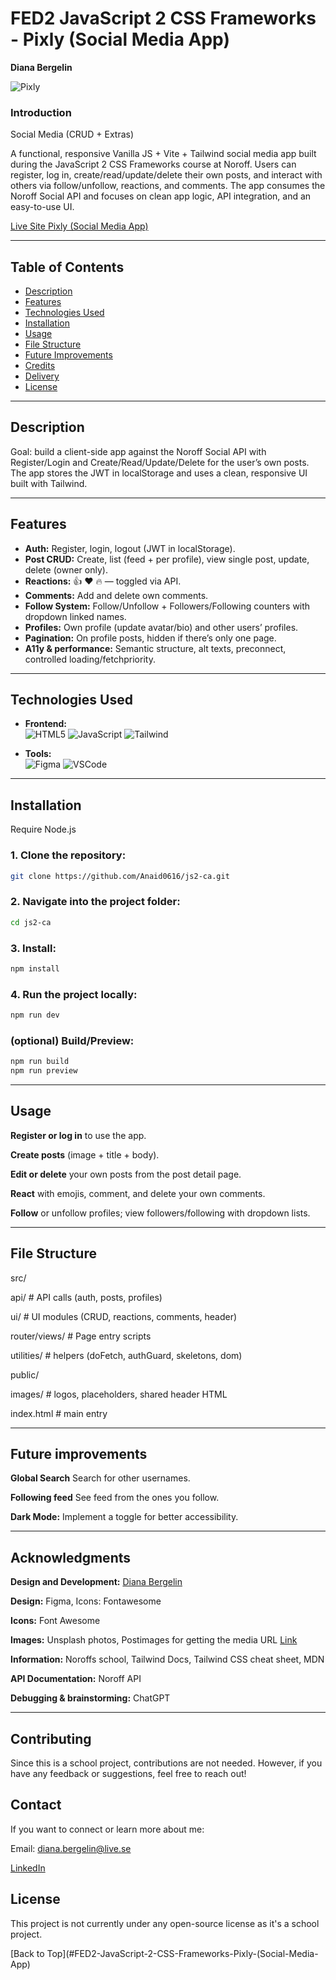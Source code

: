 # FED2 JavaScript 2 CSS Frameworks - Pixly (Social Media App)

**Diana Bergelin**

![Pixly](https://github.com/user-attachments/assets/cda022c1-e37b-4e90-b97c-3a8086995dbc)

### Introduction

Social Media (CRUD + Extras)

A functional, responsive Vanilla JS + Vite + Tailwind social media app built during the JavaScript 2 CSS Frameworks course at Noroff. Users can register, log in, create/read/update/delete their own posts, and interact with others via follow/unfollow, reactions, and comments. The app consumes the Noroff Social API and focuses on clean app logic, API integration, and an easy-to-use UI.

[Live Site Pixly (Social Media App)](https://pixly-js2.netlify.app/)

---

## Table of Contents

- [Description](#description)
- [Features](#features)
- [Technologies Used](#technologies-used)
- [Installation](#installation)
- [Usage](#usage)
- [File Structure](#file-structure)
- [Future Improvements](#future-improvements)
- [Credits](#credits)
- [Delivery](#Delivery)
- [License](#license)

---

## Description

Goal: build a client-side app against the Noroff Social API with Register/Login and Create/Read/Update/Delete for the user’s own posts. The app stores the JWT in localStorage and uses a clean, responsive UI built with Tailwind.

---

## Features

- **Auth:** Register, login, logout (JWT in localStorage).
- **Post CRUD:** Create, list (feed + per profile), view single post, update, delete (owner only).
- **Reactions:** 👍 ❤️ 🔥 — toggled via API.
- **Comments:** Add and delete own comments.
- **Follow System:** Follow/Unfollow + Followers/Following counters with dropdown linked names.
- **Profiles:** Own profile (update avatar/bio) and other users’ profiles.
- **Pagination:** On profile posts, hidden if there’s only one page.
- **A11y & performance:** Semantic structure, alt texts, preconnect, controlled loading/fetchpriority.

---

## Technologies Used

- **Frontend:**  
   ![HTML5](https://img.shields.io/badge/-HTML5-E34F26?logo=html5&logoColor=white&style=for-the-badge) ![JavaScript](https://img.shields.io/badge/-JavaScript-F7DF1E?logo=javascript&logoColor=black&style=for-the-badge) ![Tailwind](https://img.shields.io/badge/-Tailwind-06B6D4?logo=tailwind-css&logoColor=white&style=for-the-badge)

- **Tools:**  
  ![Figma](https://img.shields.io/badge/-Figma-F24E1E?logo=figma&logoColor=white&style=for-the-badge) ![VSCode](https://img.shields.io/badge/-VSCode-007ACC?logo=visual-studio-code&logoColor=white&style=for-the-badge)

---

## Installation

Require Node.js

### 1. Clone the repository:

```bash
git clone https://github.com/Anaid0616/js2-ca.git
```

### 2. Navigate into the project folder:

```bash
cd js2-ca
```

### 3. Install:

```bash
npm install
```

### 4. Run the project locally:

```bash
npm run dev
```

### (optional) Build/Preview:

```bash
npm run build
npm run preview
```

---

## Usage

**Register or log in** to use the app.

**Create posts** (image + title + body).

**Edit or delete** your own posts from the post detail page.

**React** with emojis, comment, and delete your own comments.

**Follow** or unfollow profiles; view followers/following with dropdown lists.

---

## File Structure

src/

api/ # API calls (auth, posts, profiles)

ui/ # UI modules (CRUD, reactions, comments, header)

router/views/ # Page entry scripts

utilities/ # helpers (doFetch, authGuard, skeletons, dom)

public/

images/ # logos, placeholders, shared header HTML

index.html # main entry

---

## Future improvements

**Global Search** Search for other usernames.

**Following feed** See feed from the ones you follow.

**Dark Mode:** Implement a toggle for better accessibility.

---

## Acknowledgments

**Design and Development:** [Diana Bergelin](https://github.com/Anaid0616)

**Design:** Figma, Icons: Fontawesome

**Icons:** Font Awesome

**Images:** Unsplash photos, Postimages for getting the media URL [Link](https://postimages.org/)

**Information:** Noroffs school, Tailwind Docs, Tailwind CSS cheat sheet, MDN

**API Documentation:** Noroff API

**Debugging & brainstorming:** ChatGPT

---

## Contributing

Since this is a school project, contributions are not needed. However, if you have any feedback or suggestions, feel free to reach out!

## Contact

If you want to connect or learn more about me:

Email: diana.bergelin@live.se

[LinkedIn](https://www.linkedin.com/in/diana-b-4209a72ba/)

## **License**

This project is not currently under any open-source license as it's a school project.

[Back to Top](#FED2-JavaScript-2-CSS-Frameworks-Pixly-(Social-Media-App)
